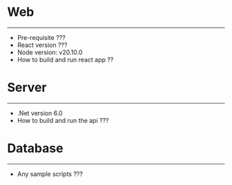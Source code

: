 # Web
---

- Pre-requisite ??? 
- React version ???
- Node version: v20.10.0
- How to build and  run react app ??

# Server
---

- .Net version 6.0
- How to build and run the api ???

# Database
---

- Any sample scripts ???
